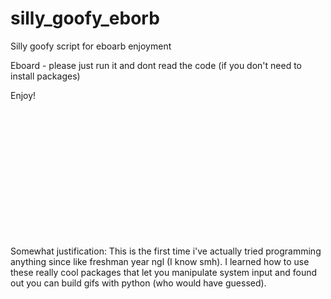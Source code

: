 # silly_goofy_eborb
Silly goofy script for eboarb enjoyment

Eboard - please just run it and dont read the code (if you don't need to install packages)

Enjoy!

<br />  
<br />
<br />
<br />
<br />
<br />
<br />
<br />
<br />
<br />
<br />
<br />  
  
Somewhat justification:
This is the first time i've actually tried programming anything since like freshman year ngl (I know smh). I learned how to use these really cool packages that let you manipulate system input and found out you can build gifs with python (who would have guessed).
